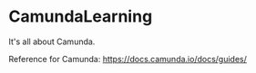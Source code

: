 # CamundaLearning
It's all about Camunda.


Reference for Camunda: 
https://docs.camunda.io/docs/guides/
